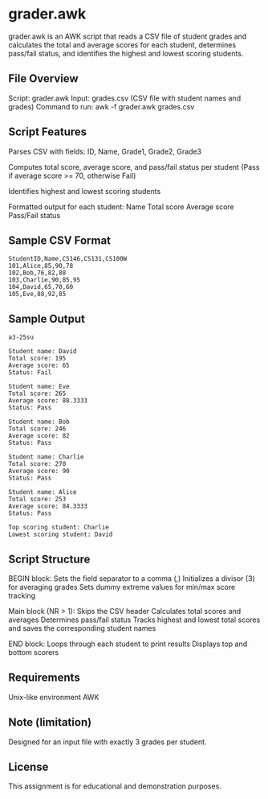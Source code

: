 # grader.awk

grader.awk is an AWK script that reads a CSV file of student grades and calculates
the total and average scores for each student, determines pass/fail status, and
identifies the highest and lowest scoring students.

## File Overview
Script: grader.awk
Input: grades.csv (CSV file with student names and grades)
Command to run: awk -f grader.awk grades.csv

## Script Features
Parses CSV with fields: ID, Name, Grade1, Grade2, Grade3

Computes total score, average score, and pass/fail status per student
(Pass if average score >= 70, otherwise Fail)

Identifies highest and lowest scoring students

Formatted output for each student:
Name
Total score
Average score
Pass/Fail status

## Sample CSV Format
```csv
StudentID,Name,CS146,CS131,CS100W
101,Alice,85,90,78
102,Bob,76,82,88
103,Charlie,90,85,95
104,David,65,70,60
105,Eve,88,92,85
```

## Sample Output
```text
a3-25su

Student name: David
Total score: 195
Average score: 65
Status: Fail

Student name: Eve
Total score: 265
Average score: 88.3333
Status: Pass

Student name: Bob
Total score: 246
Average score: 82
Status: Pass

Student name: Charlie
Total score: 270
Average score: 90
Status: Pass

Student name: Alice
Total score: 253
Average score: 84.3333
Status: Pass

Top scoring student: Charlie
Lowest scoring student: David
```

## Script Structure
BEGIN block:
Sets the field separator to a comma (,)
Initializes a divisor (3) for averaging grades
Sets dummy extreme values for min/max score tracking

Main block (NR > 1):
Skips the CSV header
Calculates total scores and averages
Determines pass/fail status
Tracks highest and lowest total scores and saves
the corresponding student names

END block:
Loops through each student to print results
Displays top and bottom scorers

## Requirements
Unix-like environment
AWK

## Note (limitation)
Designed for an input file with exactly 3 grades per student.

## License
This assignment is for educational and demonstration purposes.
